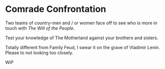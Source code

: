 # Comrade Confrontation

Two teams of country-men and / or women face off to see who is more in touch with _The Will of the People_.

Test your knowledge of The Motherland against your brothers and sisters.

Totally different from Family Feud, I swear it on the grave of Vladimir Lenin. Please to not looking too closely.

WiP